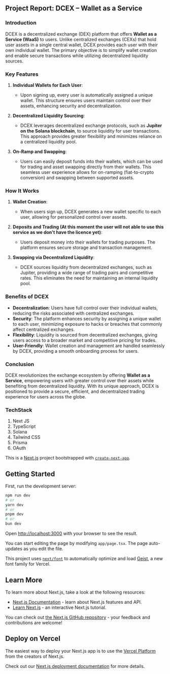 ## Project Report: DCEX – Wallet as a Service

### Introduction
DCEX is a decentralized exchange (DEX) platform that offers **Wallet as a Service (WaaS)** to users. Unlike centralized exchanges (CEXs) that hold user assets in a single central wallet, DCEX provides each user with their own individual wallet. The primary objective is to simplify wallet creation and enable secure transactions while utilizing decentralized liquidity sources.

### Key Features
1. **Individual Wallets for Each User**: 
   - Upon signing up, every user is automatically assigned a unique wallet. This structure ensures users maintain control over their assets, enhancing security and decentralization.

2. **Decentralized Liquidity Sourcing**:
   - DCEX leverages decentralized exchange protocols, such as **Jupiter on the Solana blockchain**, to source liquidity for user transactions. This approach provides greater flexibility and minimizes reliance on a centralized liquidity pool.

3. **On-Ramp and Swapping**:
   - Users can easily deposit funds into their wallets, which can be used for trading and asset swapping directly from their wallets. This seamless user experience allows for on-ramping (fiat-to-crypto conversion) and swapping between supported assets.

### How It Works
1. **Wallet Creation**: 
   - When users sign up, DCEX generates a new wallet specific to each user, allowing for personalized control over assets.

2. **Deposits and Trading (At this moment the user will not able to use this service as we don't have the licence yet)**: 
   - Users deposit money into their wallets for trading purposes. The platform ensures secure storage and transaction management.

3. **Swapping via Decentralized Liquidity**: 
   - DCEX sources liquidity from decentralized exchanges, such as Jupiter, providing a wide range of trading pairs and competitive rates. This eliminates the need for maintaining an internal liquidity pool.

### Benefits of DCEX
- **Decentralization**: Users have full control over their individual wallets, reducing the risks associated with centralized exchanges.
- **Security**: The platform enhances security by assigning a unique wallet to each user, minimizing exposure to hacks or breaches that commonly affect centralized exchanges.
- **Flexibility**: Liquidity is sourced from decentralized exchanges, giving users access to a broader market and competitive pricing for trades.
- **User-Friendly**: Wallet creation and management are handled seamlessly by DCEX, providing a smooth onboarding process for users.

### Conclusion
DCEX revolutionizes the exchange ecosystem by offering **Wallet as a Service**, empowering users with greater control over their assets while benefiting from decentralized liquidity. With its unique approach, DCEX is positioned to provide a secure, efficient, and decentralized trading experience for users across the globe.


### TechStack
1. Next JS
2. TypeScript
3. Solana
4. Tailwind CSS
5. Prisma
6. OAuth


This is a [Next.js](https://nextjs.org) project bootstrapped with [`create-next-app`](https://nextjs.org/docs/app/api-reference/cli/create-next-app).

## Getting Started

First, run the development server:

```bash
npm run dev
# or
yarn dev
# or
pnpm dev
# or
bun dev
```

Open [http://localhost:3000](http://localhost:3000) with your browser to see the result.

You can start editing the page by modifying `app/page.tsx`. The page auto-updates as you edit the file.

This project uses [`next/font`](https://nextjs.org/docs/app/building-your-application/optimizing/fonts) to automatically optimize and load [Geist](https://vercel.com/font), a new font family for Vercel.

## Learn More

To learn more about Next.js, take a look at the following resources:

- [Next.js Documentation](https://nextjs.org/docs) - learn about Next.js features and API.
- [Learn Next.js](https://nextjs.org/learn) - an interactive Next.js tutorial.

You can check out [the Next.js GitHub repository](https://github.com/vercel/next.js) - your feedback and contributions are welcome!

## Deploy on Vercel

The easiest way to deploy your Next.js app is to use the [Vercel Platform](https://vercel.com/new?utm_medium=default-template&filter=next.js&utm_source=create-next-app&utm_campaign=create-next-app-readme) from the creators of Next.js.

Check out our [Next.js deployment documentation](https://nextjs.org/docs/app/building-your-application/deploying) for more details.
